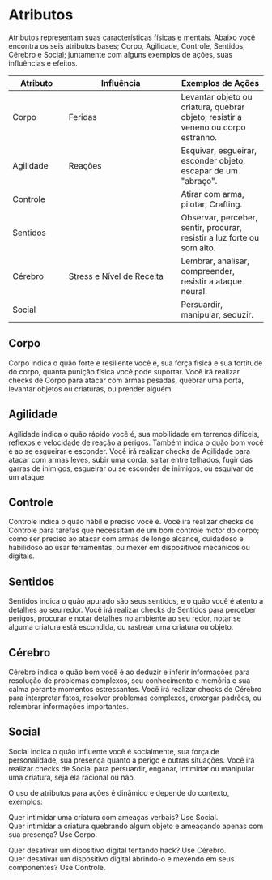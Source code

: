 # Atributos

Atributos representam suas características físicas e mentais. Abaixo você encontra os seis atributos bases; Corpo, Agilidade, Controle, Sentidos, Cérebro e Social; juntamente com alguns exemplos de ações, suas influências e efeitos.

<table><thead><tr><th width="95">Atributo</th><th width="206">Influência</th><th>Exemplos de Ações</th></tr></thead><tbody><tr><td>Corpo</td><td>Feridas</td><td>Levantar objeto ou criatura, quebrar objeto, resistir a veneno ou corpo estranho.</td></tr><tr><td>Agilidade</td><td>Reações</td><td>Esquivar, esgueirar, esconder objeto, escapar de um "abraço".</td></tr><tr><td>Controle</td><td></td><td>Atirar com arma, pilotar, Crafting.</td></tr><tr><td>Sentidos</td><td></td><td>Observar, perceber, sentir, procurar, resistir a luz forte ou som alto.</td></tr><tr><td>Cérebro</td><td>Stress e Nível de Receita</td><td>Lembrar, analisar, compreender, resistir a ataque neural.</td></tr><tr><td>Social</td><td></td><td>Persuardir, manipular, seduzir.</td></tr></tbody></table>

## Corpo

Corpo indica o quão forte e resiliente você é, sua força física e sua fortitude do corpo, quanta punição física você pode suportar. Você irá realizar checks de Corpo para atacar com armas pesadas, quebrar uma porta, levantar objetos ou criaturas, ou prender alguém.

## Agilidade

Agilidade indica o quão rápido você é, sua mobilidade em terrenos difíceis, reflexos e velocidade de reação a perigos. Também indica o quão bom você é ao se esgueirar e esconder. Você irá realizar checks de Agilidade para atacar com armas leves, subir uma corda, saltar entre telhados, fugir das garras de inimigos, esgueirar ou se esconder de inimigos, ou esquivar de um ataque.

## Controle

Controle indica o quão hábil e preciso você é. Você irá realizar checks de Controle para tarefas que necessitam de um bom controle motor do corpo; como ser preciso ao atacar com armas de longo alcance, cuidadoso e habilidoso ao usar ferramentas, ou mexer em dispositivos mecânicos ou digitais.

## Sentidos

Sentidos indica o quão apurado são seus sentidos, e o quão você é atento a detalhes ao seu redor. Você irá realizar checks de Sentidos para perceber perigos, procurar e notar detalhes no ambiente ao seu redor, notar se alguma criatura está escondida, ou rastrear uma criatura ou objeto.

## Cérebro

Cérebro indica o quão bom você é ao deduzir e inferir informações para resolução de problemas complexos, seu conhecimento e memória e sua calma perante momentos estressantes. Você irá realizar checks de Cérebro para interpretar fatos, resolver problemas complexos, enxergar padrões, ou relembrar informações importantes.

## Social

Social indica o quão influente você é socialmente, sua força de personalidade, sua presença quanto a perigo e outras situações. Você irá realizar checks de Social para persuardir, enganar, intimidar ou manipular uma criatura, seja ela racional ou não.

O uso de atributos para ações é dinâmico e depende do contexto, exemplos:

Quer intimidar uma criatura com ameaças verbais? Use Social.\
Quer intimidar a criatura quebrando algum objeto e ameaçando apenas com sua presença? Use Corpo.

Quer desativar um dipositivo digital tentando hack? Use Cérebro.\
Quer desativar um dispositivo digital abrindo-o e mexendo em seus componentes? Use Controle.
